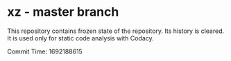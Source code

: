 # xz - master branch

This repository contains frozen state of the repository.
Its history is cleared. It is used only for static code
analysis with Codacy.

Commit Time: 1692188615